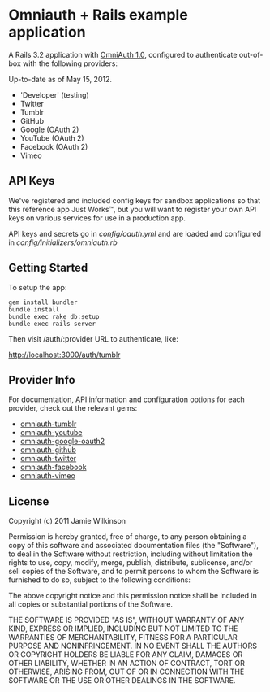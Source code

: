 Omniauth + Rails example application
==================================

A Rails 3.2 application with [OmniAuth 1.0](http://github.com/intridea/omniauth),
configured to authenticate out-of-box with the following providers:

Up-to-date as of May 15, 2012.

* 'Developer' (testing)
* Twitter
* Tumblr
* GitHub
* Google (OAuth 2)
* YouTube (OAuth 2)
* Facebook (OAuth 2)
* Vimeo

API Keys
---------------

We've registered and included config keys for sandbox applications so that this reference app Just Works™,
but you will want to register your own API keys on various services for use in a production app.

API keys and secrets go in *config/oauth.yml* and are loaded and configured in *config/initializers/omniauth.rb*

Getting Started
---------------

To setup the app:

    gem install bundler
    bundle install
    bundle exec rake db:setup
    bundle exec rails server

Then visit /auth/:provider URL to authenticate, like:

<http://localhost:3000/auth/tumblr>

Provider Info
-------------

For documentation, API information and configuration options for each provider, check out the relevant gems:

* [omniauth-tumblr](https://github.com/jamiew/omniauth-tumblr)
* [omniauth-youtube](https://github.com/jamiew/omniauth-youtube)
* [omniauth-google-oauth2](https://github.com/zquestz/omniauth-google-oauth2)
* [omniauth-github](https://github.com/intridea/omniauth-github)
* [omniauth-twitter](https://github.com/arunagw/omniauth-twitter)
* [omniauth-facebook](https://github.com/mkdynamic/omniauth-facebook)
* [omniauth-vimeo](https://github.com/lomography/omniauth-vimeo)


License
-------

Copyright (c) 2011 Jamie Wilkinson

Permission is hereby granted, free of charge, to any person obtaining a copy of this software and associated documentation files (the "Software"), to deal in the Software without restriction, including without limitation the rights to use, copy, modify, merge, publish, distribute, sublicense, and/or sell copies of the Software, and to permit persons to whom the Software is furnished to do so, subject to the following conditions:

The above copyright notice and this permission notice shall be included in all copies or substantial portions of the Software.

THE SOFTWARE IS PROVIDED "AS IS", WITHOUT WARRANTY OF ANY KIND, EXPRESS OR IMPLIED, INCLUDING BUT NOT LIMITED TO THE WARRANTIES OF MERCHANTABILITY, FITNESS FOR A PARTICULAR PURPOSE AND NONINFRINGEMENT. IN NO EVENT SHALL THE AUTHORS OR COPYRIGHT HOLDERS BE LIABLE FOR ANY CLAIM, DAMAGES OR OTHER LIABILITY, WHETHER IN AN ACTION OF CONTRACT, TORT OR OTHERWISE, ARISING FROM, OUT OF OR IN CONNECTION WITH THE SOFTWARE OR THE USE OR OTHER DEALINGS IN THE SOFTWARE.
